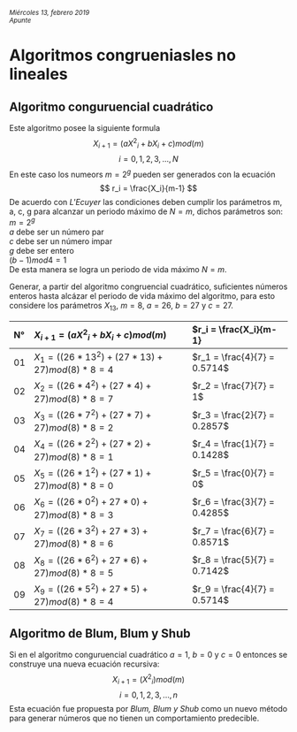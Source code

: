 <small>*Miércoles 13, febrero 2019  
Apunte* </small>
# Algoritmos congrueniasles no lineales
## Algoritmo conguruencial cuadrático
Este algoritmo posee la siguiente formula
$$ X_{i+1} = (a{X^2}_i + bX_i + c)mod(m) $$
$$ i = 0, 1, 2, 3, ..., N $$
En este caso los numeors $m = 2^g$ pueden ser generados con la ecuación
$$ r_i = \frac{X_i}{m-1} $$
De acuerdo con *L'Ecuyer* las condiciones deben cumplir los parámetros m, a, c, g para alcanzar un periodo máximo de $N = m$, dichos parámetros son:
$m = 2^g$  
$a$ debe ser un número par  
$c$ debe ser un número impar  
$g$ debe ser entero  
$(b - 1)mod4 = 1$  
De esta manera se logra un periodo de vida máximo $N = m$.

Generar, a partir del algoritmo congruencial cuadrático, suficientes números enteros hasta alcázar el periodo de vida máximo del algoritmo, para esto considere los parámetros $X_13$, $m = 8$, $a = 26$, $b = 27$ y $c = 27$.

| N° | $X_{i+1} = (a{X^2}_i + bX_i + c)mod(m)$| $r_i = \frac{X_i}{m-1} |
| :- | :- | :- |
| 01 | $X_1 = ((26 * 13^2)+(27*13)+27)mod(8)*8 = 4$ | $r_1 = \frac{4}{7} = 0.5714$ |
| 02 | $X_2 = ((26 * 4^2)+(27*4)+27)mod(8)*8 = 7$ | $r_2 = \frac{7}{7} = 1$ |
| 03 | $X_3 = ((26 * 7^2)+(27*7)+27)mod(8)*8 = 2$ | $r_3 = \frac{2}{7} = 0.2857$ |
| 04 | $X_4 = ((26 * 2^2)+(27*2)+27)mod(8)*8 = 1$ | $r_4 = \frac{1}{7} = 0.1428$ |
| 05 | $X_5 = ((26 * 1^2)+(27*1)+27)mod(8)*8 = 0$ | $r_5 = \frac{0}{7} = 0$ |
| 06 | $X_6 = ((26 * 0^2)+ 27*0)+27)mod(8)*8 = 3$ | $r_6 = \frac{3}{7} = 0.4285$ |
| 07 | $X_7 = ((26 * 3^2)+ 27*3)+27)mod(8)*8 = 6$ | $r_7 = \frac{6}{7} = 0.8571$ |
| 08 | $X_8 = ((26 * 6^2)+ 27*6)+27)mod(8)*8 = 5$ | $r_8 = \frac{5}{7} = 0.7142$ |
| 09 | $X_9 = ((26 * 5^2)+ 27*5)+27)mod(8)*8 = 4$ | $r_9 = \frac{4}{7} = 0.5714$ |

## Algoritmo de Blum, Blum y Shub
Si en el algoritmo conguruencial cuadrático $a = 1$, $b = 0$ y $c = 0$ entonces se construye una nueva ecuación recursiva:
$$
X_{i+1} = ({X^2}_i)mod(m)
$$
$$
i = 0, 1, 2, 3, ..., n
$$
Esta ecuación fue propuesta por *Blum, Blum y Shub* como un nuevo método para generar números que no tienen un comportamiento predecible.
 
